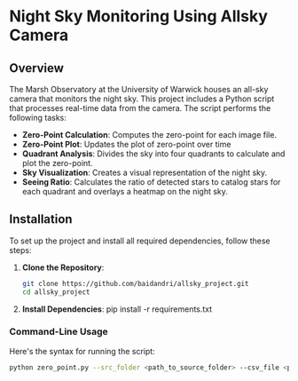# Night Sky Monitoring Using Allsky Camera

## Overview
The Marsh Observatory at the University of Warwick houses an all-sky camera that monitors the night sky. This project includes a Python script that processes real-time data from the camera. The script performs the following tasks:

- **Zero-Point Calculation**: Computes the zero-point for each image file.
- **Zero-Point Plot**: Updates the plot of zero-point over time
- **Quadrant Analysis**: Divides the sky into four quadrants to calculate and plot the zero-point.
- **Sky Visualization**: Creates a visual representation of the night sky.
- **Seeing Ratio**: Calculates the ratio of detected stars to catalog stars for each quadrant and overlays a heatmap on the night sky.

## Installation
To set up the project and install all required dependencies, follow these steps:

1. **Clone the Repository**:
   ```bash
   git clone https://github.com/baidandri/allsky_project.git
   cd allsky_project

2. **Install Dependencies**:
pip install -r requirements.txt

### Command-Line Usage
Here's the syntax for running the script:

```bash
python zero_point.py --src_folder <path_to_source_folder> --csv_file <path_to_csv_file> --save_plot <path_to_plot_image>